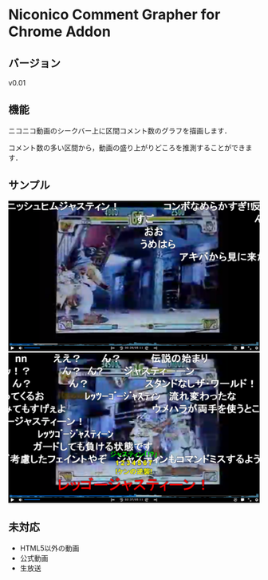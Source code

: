 # Niconico Comment Grapher for Chrome Addon


## バージョン
v0.01


## 機能
ニコニコ動画のシークバー上に区間コメント数のグラフを描画します．

コメント数の多い区間から，動画の盛り上がりどころを推測することができます．


## サンプル
![sample01](./images/sample01.png)
![sample02](./images/sample02.png)


## 未対応
- HTML5以外の動画
- 公式動画
- 生放送


